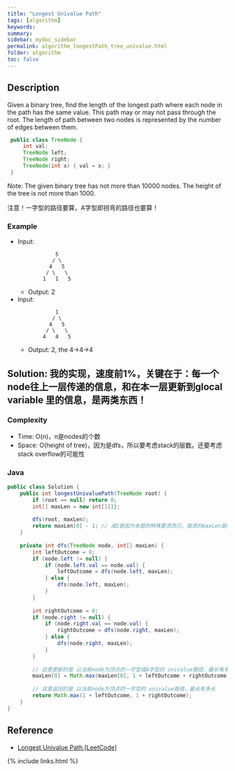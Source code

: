 ```yaml
---
title: "Longest Univalue Path"
tags: [algorithm]
keywords:
summary:
sidebar: mydoc_sidebar
permalink: algorithm_longestPath_tree_univalue.html
folder: algorithm
toc: false
---
```


## Description
Given a binary tree, find the length of the longest path where each node in the path has the same value. This path may or may not pass through the root.
The length of path between two nodes is represented by the number of edges between them.
```java
 public class TreeNode {
     int val;
     TreeNode left;
     TreeNode right;
     TreeNode(int x) { val = x; }
 }
```
Note: The given binary tree has not more than 10000 nodes. The height of the tree is not more than 1000.

注意！一字型的路径要算，A字型即拐弯的路径也要算！

### Example
* Input: 
  ```
              5
             / \
            4   5
           / \   \
          1   1   5
  ```
  * Output: 2
* Input: 
  ```
              1
             / \
            4   5
           / \   \
          4   4   5
  ```
  * Output: 2, the 4->4->4

## Solution: 我的实现，速度前1%，关键在于：每一个node往上一层传递的信息，和在本一层更新到glocal variable 里的信息，是两类东西！

### Complexity
* Time: O(n)，n是nodes的个数
* Space: O(height of tree)，因为是dfs，所以要考虑stack的层数。还要考虑stack overflow的可能性

### Java
```java
public class Solution {
    public int longestUnivaluePath(TreeNode root) {
        if (root == null) return 0;
        int[] maxLen = new int[]{1};
        
        dfs(root, maxLen);
        return maxLen[0] - 1; // 减1是因为本题的特殊要求而已，我求的maxLen是nodes的个数，题目要求的是edges的个数
    }
    
    private int dfs(TreeNode node, int[] maxLen) {
        int leftOutcome = 0;
        if (node.left != null) {
            if (node.left.val == node.val) {
                leftOutcome = dfs(node.left, maxLen);
            } else {
                dfs(node.left, maxLen);
            }
        }
        
        int rightOutcome = 0;
        if (node.right != null) {
            if (node.right.val == node.val) {
                rightOutcome = dfs(node.right, maxLen);
            } else {
                dfs(node.right, maxLen);
            }
        }
        
        // 这里更新的是 以当前node为顶点的一字型或A字型的 univalue路径，最长有多长
        maxLen[0] = Math.max(maxLen[0], 1 + leftOutcome + rightOutcome);
        
        // 这里返回的是 以当前node为顶点的一字型的 univalue路径，最长有多长
        return Math.max(1 + leftOutcome, 1 + rightOutcome);
    }
}
```

## Reference
* [Longest Univalue Path [LeetCode]](https://leetcode.com/problems/longest-univalue-path/description/)

{% include links.html %}
